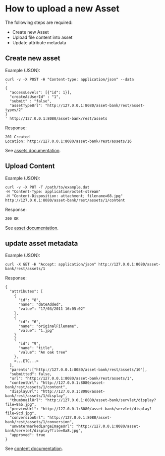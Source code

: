 # How to upload a new Asset

The following steps are required:

- Create new Asset
- Upload file content into asset
- Update attribute metadata

## Create new asset

Example (JSON):
```
curl -v -X POST -H "Content-type: application/json" --data 
'
{
  "accessLevels": [{"id": 1}], 
  "createAsUserId" : "1", 
  "submit" : "false", 
  "assetTypeUrl": "http://127.0.0.1:8080/asset-bank/rest/asset-types/2"
}
' http://127.0.0.1:8080/asset-bank/rest/assets
```

Response:  
```
201 Created
Location: http://127.0.0.1:8080/asset-bank/rest/assets/16
```

See [assets documentation](doc/assets.md).

## Upload Content

Example (JSON):
```
curl -v -X PUT -T /path/to/example.dat 
-H "Content-Type: application/octet-stream" 
-H "Content-Disposition: attachment; filename=68.jpg" 
http://127.0.0.1:8080/asset-bank/rest/assets/1/content
```

Response:
```
200 OK
```

See [asset documentation](doc/asset.md).

## update asset metadata

Example (JSON):
```
curl -X GET -H "Accept: application/json" http://127.0.0.1:8080/asset-bank/rest/assets/1
```

Response:
```
{
  "attributes": [
    {
      "id": "8",
      "name": "dateAdded",
      "value": "17/03/2011 16:05:02"
    },
    {
      "id": "6",
      "name": "originalFilename",
      "value": "1.jpg"
    }
    {
      "id": "9",
      "name": "title",
      "value": "An oak tree"
    },
    <...ETC...>
  ],
  "parents":["http://127.0.0.1:8080/asset-bank/rest/assets/10"],
  "submitted": false,
  "url": "http://127.0.0.1:8080/asset-bank/rest/assets/1",
  "contentUrl": "http://127.0.0.1:8080/asset-bank/rest/assets/1/content",
  "displayUrl": "http://127.0.0.1:8080/asset-bank/rest/assets/1/display",
  "thumbnailUrl": "http://127.0.0.1:8080/asset-bank/servlet/display?file=9ab.jpg",
  "previewUrl": "http://127.0.0.1:8080/asset-bank/servlet/display?file=9cd.jpg",
  "conversionUrl": "http://127.0.0.1:8080/asset-bank/rest/assets/1/conversion",
  "unwatermarkedLargeImageUrl": "http://127.0.0.1:8080/asset-bank/servlet/display?file=8a8.jpg",
  "approved": true
}
```

See [content documentation](doc/content.md).
